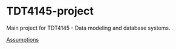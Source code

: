 # TDT4145-project
Main project for TDT4145 - Data modeling and database systems.

[Assumptions](Assumptions.md)
